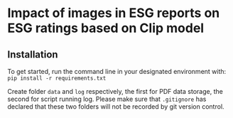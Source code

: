 # Impact of images in ESG reports on ESG ratings based on Clip model

## Installation 
To get started, run the command line in your designated environment with: 
`pip install -r requirements.txt`


Create folder `data` and `log` respectively, the first for PDF data storage, the second for script running log. Please make sure that `.gitignore` has declared that these two folders will not be recorded by git version control. 
